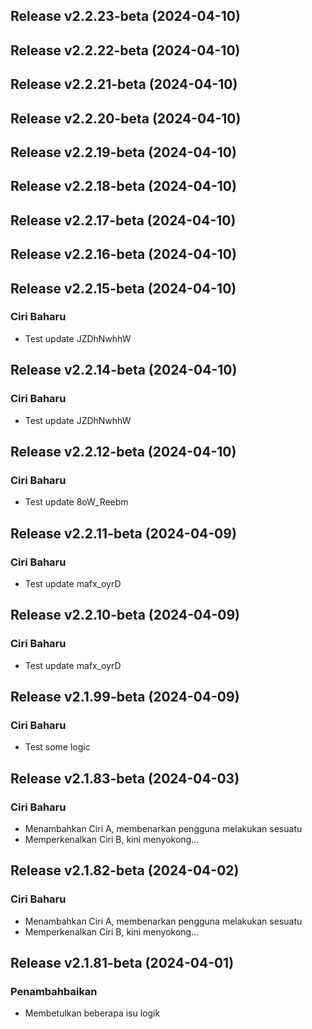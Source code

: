 ## Release v2.2.23-beta (2024-04-10)

## Release v2.2.22-beta (2024-04-10)

## Release v2.2.21-beta (2024-04-10)

## Release v2.2.20-beta (2024-04-10)

## Release v2.2.19-beta (2024-04-10)

## Release v2.2.18-beta (2024-04-10)

## Release v2.2.17-beta (2024-04-10)

## Release v2.2.16-beta (2024-04-10)

## Release v2.2.15-beta (2024-04-10)

### Ciri Baharu

- Test update JZDhNwhhW

## Release v2.2.14-beta (2024-04-10)

### Ciri Baharu

- Test update JZDhNwhhW

## Release v2.2.12-beta (2024-04-10)

### Ciri Baharu

- Test update 8oW_Reebm

## Release v2.2.11-beta (2024-04-09)

### Ciri Baharu

- Test update mafx_oyrD

## Release v2.2.10-beta (2024-04-09)

### Ciri Baharu

- Test update mafx_oyrD

## Release v2.1.99-beta (2024-04-09)

### Ciri Baharu

- Test some logic

## Release v2.1.83-beta (2024-04-03)

### Ciri Baharu

- Menambahkan Ciri A, membenarkan pengguna melakukan sesuatu
- Memperkenalkan Ciri B, kini menyokong...

## Release v2.1.82-beta (2024-04-02)

### Ciri Baharu

- Menambahkan Ciri A, membenarkan pengguna melakukan sesuatu
- Memperkenalkan Ciri B, kini menyokong...

## Release v2.1.81-beta (2024-04-01)

### Penambahbaikan

- Membetulkan beberapa isu logik
